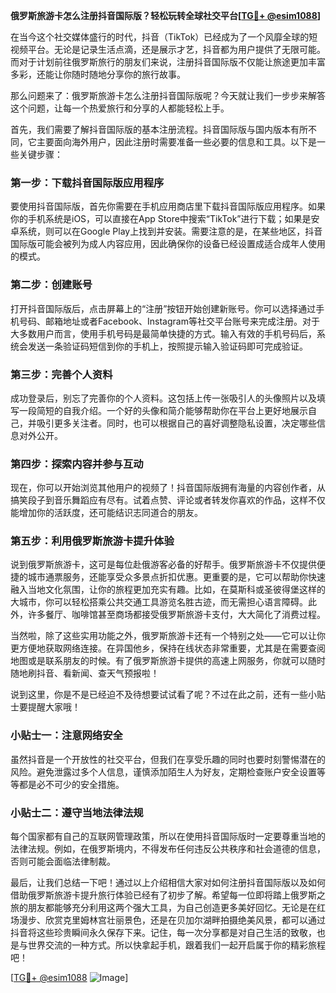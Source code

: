 **俄罗斯旅游卡怎么注册抖音国际版？轻松玩转全球社交平台[[TG💪+ @esim1088](https://t.me/s/esim1088)]**

在当今这个社交媒体盛行的时代，抖音（TikTok）已经成为了一个风靡全球的短视频平台。无论是记录生活点滴，还是展示才艺，抖音都为用户提供了无限可能。而对于计划前往俄罗斯旅行的朋友们来说，注册抖音国际版不仅能让旅途更加丰富多彩，还能让你随时随地分享你的旅行故事。

那么问题来了：俄罗斯旅游卡怎么注册抖音国际版呢？今天就让我们一步步来解答这个问题，让每一个热爱旅行和分享的人都能轻松上手。

首先，我们需要了解抖音国际版的基本注册流程。抖音国际版与国内版本有所不同，它主要面向海外用户，因此注册时需要准备一些必要的信息和工具。以下是一些关键步骤：

### 第一步：下载抖音国际版应用程序

要使用抖音国际版，首先你需要在手机应用商店里下载抖音国际版应用程序。如果你的手机系统是iOS，可以直接在App Store中搜索“TikTok”进行下载；如果是安卓系统，则可以在Google Play上找到并安装。需要注意的是，在某些地区，抖音国际版可能会被列为成人内容应用，因此确保你的设备已经设置成适合成年人使用的模式。

### 第二步：创建账号

打开抖音国际版后，点击屏幕上的“注册”按钮开始创建新账号。你可以选择通过手机号码、邮箱地址或者Facebook、Instagram等社交平台账号来完成注册。对于大多数用户而言，使用手机号码是最简单快捷的方式。输入有效的手机号码后，系统会发送一条验证码短信到你的手机上，按照提示输入验证码即可完成验证。

### 第三步：完善个人资料

成功登录后，别忘了完善你的个人资料。这包括上传一张吸引人的头像照片以及填写一段简短的自我介绍。一个好的头像和简介能够帮助你在平台上更好地展示自己，并吸引更多关注者。同时，也可以根据自己的喜好调整隐私设置，决定哪些信息对外公开。

### 第四步：探索内容并参与互动

现在，你可以开始浏览其他用户的视频了！抖音国际版拥有海量的内容创作者，从搞笑段子到音乐舞蹈应有尽有。试着点赞、评论或者转发你喜欢的作品，这样不仅能增加你的活跃度，还可能结识志同道合的朋友。

### 第五步：利用俄罗斯旅游卡提升体验

说到俄罗斯旅游卡，这可是每位赴俄游客必备的好帮手。俄罗斯旅游卡不仅提供便捷的城市通票服务，还能享受众多景点折扣优惠。更重要的是，它可以帮助你快速融入当地文化氛围，让你的旅程更加充实有趣。比如，在莫斯科或圣彼得堡这样的大城市，你可以轻松搭乘公共交通工具游览名胜古迹，而无需担心语言障碍。此外，许多餐厅、咖啡馆甚至商场都接受俄罗斯旅游卡支付，大大简化了消费过程。

当然啦，除了这些实用功能之外，俄罗斯旅游卡还有一个特别之处——它可以让你更方便地获取网络连接。在异国他乡，保持在线状态非常重要，尤其是在需要查阅地图或是联系朋友的时候。有了俄罗斯旅游卡提供的高速上网服务，你就可以随时随地刷抖音、看新闻、查天气预报啦！

说到这里，你是不是已经迫不及待想要试试看了呢？不过在此之前，还有一些小贴士要提醒大家哦！

### 小贴士一：注意网络安全

虽然抖音是一个开放性的社交平台，但我们在享受乐趣的同时也要时刻警惕潜在的风险。避免泄露过多个人信息，谨慎添加陌生人为好友，定期检查账户安全设置等等都是必不可少的安全措施。

### 小贴士二：遵守当地法律法规

每个国家都有自己的互联网管理政策，所以在使用抖音国际版时一定要尊重当地的法律法规。例如，在俄罗斯境内，不得发布任何违反公共秩序和社会道德的信息，否则可能会面临法律制裁。

最后，让我们总结一下吧！通过以上介绍相信大家对如何注册抖音国际版以及如何借助俄罗斯旅游卡提升旅行体验已经有了初步了解。希望每一位即将踏上俄罗斯之旅的朋友都能够充分利用这两个强大工具，为自己创造更多美好回忆。无论是在红场漫步、欣赏克里姆林宫壮丽景色，还是在贝加尔湖畔拍摄绝美风景，都可以通过抖音将这些珍贵瞬间永久保存下来。记住，每一次分享都是对自己生活的致敬，也是与世界交流的一种方式。所以快拿起手机，跟着我们一起开启属于你的精彩旅程吧！

[[TG💪+ @esim1088](https://t.me/s/esim1088) ![Image](https://i.postimg.cc/4NQfJmqS/Snipaste-2025-05-13-00-14-12.png)]